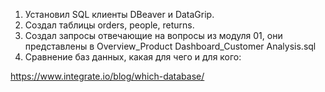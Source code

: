 1. Установил SQL клиенты DBeaver и DataGrip.
2. Создал таблицы orders, people, returns.
3. Создал запросы отвечающие на вопросы из модуля 01, они представлены в Overview_Product Dashboard_Customer Analysis.sql
4. Сравнение баз данных, какая для чего и для кого:

https://www.integrate.io/blog/which-database/
